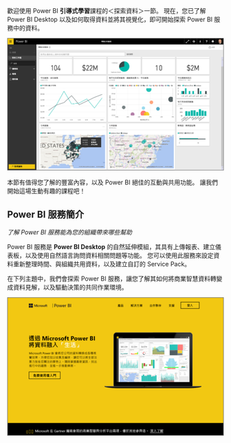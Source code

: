 歡迎使用 Power BI **引導式學習**課程的＜探索資料＞一節。 現在，您已了解 Power BI Desktop 以及如何取得資料並將其視覺化，即可開始探索 Power BI 服務中的資料。

![](media/4-0-intro-power-bi-service/4-0_2.png)

本節有值得您了解的豐富內容，以及 Power BI 絕佳的互動與共用功能。 讓我們開始這場生動有趣的課程吧！

## <a name="introduction-to-the-power-bi-service"></a>Power BI 服務簡介
*了解 Power BI 服務能為您的組織帶來哪些幫助*

Power BI 服務是 **Power BI Desktop** 的自然延伸模組，其具有上傳報表、建立儀表板，以及使用自然語言詢問資料相關問題等功能。 您可以使用此服務來設定資料重新整理時間、與組織共用資料，以及建立自訂的 Service Pack。

在下列主題中，我們會探索 Power BI 服務，讓您了解其如何將商業智慧資料轉變成資料見解，以及驅動決策的共同作業環境。

![](media/4-0-intro-power-bi-service/4-0_1.png)

